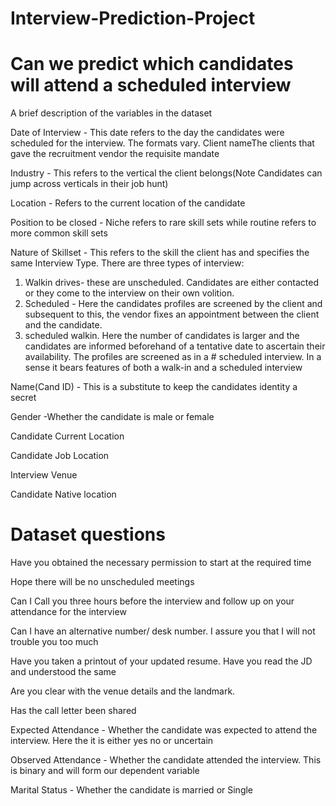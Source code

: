 # Interview-Prediction-Project
# Can we predict which candidates will attend a scheduled interview

A brief description of the variables in the dataset

Date of Interview - This date refers to the day the candidates were scheduled for the interview. The formats vary.
Client nameThe clients that gave the recruitment vendor the requisite mandate

Industry - This refers to the vertical the client belongs(Note Candidates can jump across verticals in their job hunt)

Location - Refers to the current location of the candidate

Position to be closed - Niche refers to rare skill sets while routine refers to more common skill sets

Nature of Skillset - This refers to the skill the client has and specifies the same
Interview Type. There are three types of interview:
1. Walkin drives- these are unscheduled. Candidates are either contacted or they come to the interview on their own volition.
2. Scheduled - Here the candidates profiles are screened by the client and subsequent to this, the vendor fixes an appointment between the client and the candidate. 
3. scheduled walkin. Here the number of candidates is larger and the candidates are informed beforehand of a tentative date to ascertain their availability. The profiles are screened as in a # scheduled interview. In a sense it bears features of both a walk-in and a scheduled interview

Name(Cand ID) - This is a substitute to keep the candidates identity a secret

Gender -Whether the candidate is male or female

Candidate Current Location

Candidate Job Location

Interview Venue

Candidate Native location

# Dataset questions

Have you obtained the necessary permission to start at the required time

Hope there will be no unscheduled meetings

Can I Call you three hours before the interview and follow up on your attendance for the interview

Can I have an alternative number/ desk number. I assure you that I will not trouble you too much

Have you taken a printout of your updated resume. Have you read the JD and understood the same

Are you clear with the venue details and the landmark.

Has the call letter been shared

Expected Attendance - Whether the candidate was expected to attend the interview. Here the it is either yes no or uncertain

Observed Attendance - Whether the candidate attended the interview. This is binary and will form our dependent variable

Marital Status - Whether the candidate is married or Single
